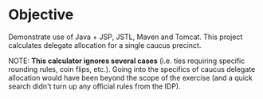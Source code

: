 # Objective
Demonstrate use of Java + JSP, JSTL, Maven and Tomcat. This project calculates delegate allocation for a single caucus precinct.


NOTE: __This calculator ignores several cases__ (i.e. ties requiring specific rounding rules, coin flips, etc.). Going into the specifics of caucus delegate allocation would have been beyond the scope of the exercise (and a quick search didn't turn up any official rules from the IDP). 
